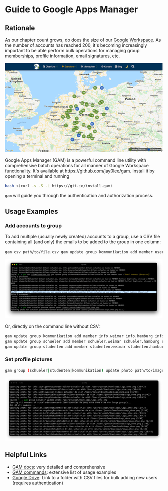 # Guide to Google Apps Manager

## Rationale

As our chapter count grows, do does the size of our [Google Workspace](https://workspace.google.com). As the number of accounts has reached 200, it's becoming increasingly important to be able perform bulk operations for managing group memberships, profile information, email signatures, etc.

[![Chapter map](../assets/chapter-map.png)](https://studenten-bilden-schueler.de/standorte)

Google Apps Manager (GAM) is a powerful command line utility with comprehensive batch operations for all manner of Google Workspace functionality. It's available at <https://github.com/jay0lee/gam>. Install it by opening a terminal and running

```sh
bash <(curl -s -S -L https://git.io/install-gam)
```

`gam` will guide you through the authentication and authorization process.

## Usage Examples

### Add accounts to group

To add multiple (usually newly created) accounts to a group, use a CSV file containing all (and only) the emails to be added to the group in one column:

```sh
gam csv path/to/file.csv gam update group kommunikation add member user ~"Email Address [Required]"
```

![Bulk add accounts to group](../assets/bulk-add-accounts-to-group.png)

Or, directly on the command line without CSV:

```sh
gam update group kommunikation add member info.weimar info.hamburg info.bayreuth info.greifswald
gam update group schueler add member schueler.weimar schueler.hamburg schueler.bayreuth schueler.greifswald
gam update group studenten add member studenten.weimar studenten.hamburg studenten.bayreuth studenten.greifswald
```

### Set profile pictures

```sh
gam group (schueler|studenten|kommunikation) update photo path/to/image.png
```

![Bulk set profile picture](../assets/bulk-set-profile-picture.png)

## Helpful Links

- [GAM docs](https://github.com/jay0lee/GAM/wiki): very detailed and comprehensive
- [GAM commands](https://sites.google.com/jis.edu.bn/gam-commands): extensive list of usage examples
- [Google Drive](https://drive.google.com/drive/folders/1FfvgltvxH_fb1ee7efXcXgAZxO4HcBP4): Link to a folder with CSV files for bulk adding new users (requires authentication)
